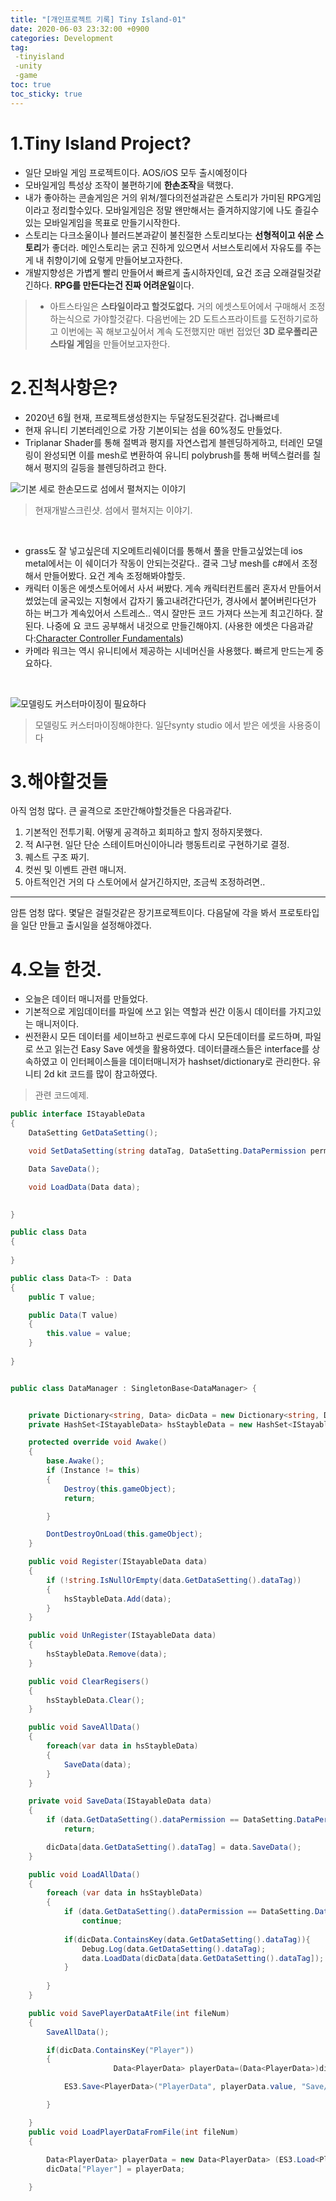 ```yaml
---
title: "[개인프로젝트 기록] Tiny Island-01"
date: 2020-06-03 23:32:00 +0900
categories: Development
tag: 
 -tinyisland
 -unity
 -game
toc: true
toc_sticky: true
---
```



# 1.Tiny Island Project?
- 일단 모바일 게임 프로젝트이다. AOS/iOS 모두 출시예정이다
-  모바일게임 특성상 조작이 불편하기에 **한손조작**을 택했다.
-  내가 좋아하는 콘솔게임은 거의 위쳐/젤다의전설과같은 스토리가 가미된 RPG게임이라고 정리할수있다. 모바일게임은 정말 왠만해서는 즐겨하지않기에 나도 즐길수있는 모바일게임을 목표로 만들기시작한다. 
-  스토리는 다크소울이나 블러드본과같이 불친절한 스토리보다는 **선형적이고 쉬운 스토리**가 좋더라. 메인스토리는 굵고 진하게 있으면서 서브스토리에서 자유도를 주는게 내 취향이기에 요렇게 만들어보고자한다. 
-  개발지향성은 가볍게 빨리 만들어서 빠르게 출시하자인데, 요건 조금 오래걸릴것같긴하다. **RPG를 만든다는건 진짜 어려운일**이다. 
> -  아트스타일은 **스타일이라고 할것도없다.** 거의 에셋스토어에서 구매해서 조정하는식으로 가야할것같다. 다음번에는 2D 도트스프라이트를 도전하기로하고 이번에는 꼭 해보고싶어서 계속 도전했지만 매번 접었던 **3D 로우폴리곤 스타일 게임**을 만들어보고자한다. 

# 2.진척사항은?
- 2020년 6월 현재, 프로젝트생성한지는 두달정도된것같다. 겁나빠르네
- 현재 유니티 기본터레인으로 가장 기본이되는 섬을 60%정도 만들었다. 
- Triplanar Shader를 통해 절벽과 평지를 자연스럽게 블렌딩하게하고, 터레인 모델링이 완성되면 이를 mesh로 변환하여 유니티 polybrush를 통해 버텍스컬러를 칠해서 평지의 길등을 블렌딩하려고 한다.


![기본 세로 한손모드로 섬에서 펼쳐지는 이야기](/assets/images/tiny01.png)

> 현재개발스크린샷. 섬에서 펼쳐지는 이야기. 

<br>

- grass도 잘 넣고싶은데 지오메트리쉐이더를 통해서 풀을 만들고싶었는데 ios metal에서는 이 쉐이더가 작동이 안되는것같다.. 결국 그냥 mesh를 c#에서 조정해서 만들어봤다. 요건 계속 조정해봐야할듯. 
-  캐릭터 이동은 에셋스토어에서 사서 써봤다. 게속 캐릭터컨트롤러 혼자서 만들어서 썼었는데 굴곡있는 지형에서 갑자기 뚫고내려간다던가, 경사에서 붙어버린다던가 하는 버그가 계속있어서 스트레스.. 역시 잘만든 코드 가져다 쓰는게 최고긴하다. 잘된다. 나중에 요 코드 공부해서 내것으로 만들긴해야지. (사용한 에셋은 다음과같다:[Character Controller Fundamentals](https://assetstore.unity.com/packages/tools/physics/character-movement-fundamentals-144966))
-  카메라 워크는 역시 유니티에서 제공하는 시네머신을 사용했다. 빠르게 만드는게 중요하다.
<br>

![모델링도 커스터마이징이 필요하다](/assets/images/tiny02.png)

>모델링도 커스터마이징해야한다. 일단synty studio 에서 받은 에셋을 사용중이다


# 3.해야할것들
아직 엄청 많다. 큰 골격으로 조만간해야할것들은 다음과같다. 


1.  기본적인 전투기획. 어떻게 공격하고 회피하고 할지 정하지못했다.
2. 적 AI구현. 일단 단순 스테이트머신이아니라 행동트리로 구현하기로 결정.
3. 퀘스트 구조 짜기.
4. 컷씬 및 이벤트 관련 매니저.
5. 아트적인건 거의 다 스토어에서 살거긴하지만, 조금씩 조정하려면..

---
암튼 엄청 많다. 몇달은 걸릴것같은 장기프로젝트이다.
다음달에 각을 봐서 프로토타입을 일단 만들고 출시일을 설정해야겠다.

# 4.오늘 한것.
- 오늘은 데이터 매니저를 만들었다. 
- 기본적으로 게임데이터를 파일에 쓰고 읽는 역할과 씬간 이동시 데이터를 가지고있는 매니저이다. 
- 씬전환시 모든 데이터를 세이브하고 씬로드후에 다시 모든데이터를 로드하며, 파일로 쓰고 읽는건 Easy Save 에셋을 활용하였다. 데이터클래스들은 interface를 상속하였고 이 인터페이스들을  데이터매니저가 hashset/dictionary로 관리한다. 유니티 2d kit 코드를 많이 참고하였다. 

>관련 코드예제.

```c#
public interface IStayableData
{
    DataSetting GetDataSetting();

    void SetDataSetting(string dataTag, DataSetting.DataPermission permissionType);

    Data SaveData();

    void LoadData(Data data);

  
}

public class Data 
{
    
}

public class Data<T> : Data
{
    public T value;

    public Data(T value)
    {
        this.value = value;
    }
        
}


public class DataManager : SingletonBase<DataManager> {


    private Dictionary<string, Data> dicData = new Dictionary<string, Data>();
    private HashSet<IStayableData> hsStaybleData = new HashSet<IStayableData>();

    protected override void Awake()
    {
        base.Awake();
        if (Instance != this)
        {
            Destroy(this.gameObject);
            return;

        }

        DontDestroyOnLoad(this.gameObject);
    }

    public void Register(IStayableData data)
    {
        if (!string.IsNullOrEmpty(data.GetDataSetting().dataTag))
        {
            hsStaybleData.Add(data);
        }
    }

    public void UnRegister(IStayableData data)
    {
        hsStaybleData.Remove(data);
    }

    public void ClearRegisers()
    {
        hsStaybleData.Clear();
    }

    public void SaveAllData()
    {
        foreach(var data in hsStaybleData)
        {
            SaveData(data);
        }
    }

    private void SaveData(IStayableData data)
    {
        if (data.GetDataSetting().dataPermission == DataSetting.DataPermission.ReadOnly)
            return;

        dicData[data.GetDataSetting().dataTag] = data.SaveData();
    }

    public void LoadAllData()
    {
        foreach (var data in hsStaybleData)
        {
            if (data.GetDataSetting().dataPermission == DataSetting.DataPermission.WriteOnly)
                continue;
            
            if(dicData.ContainsKey(data.GetDataSetting().dataTag)){
                Debug.Log(data.GetDataSetting().dataTag);
                data.LoadData(dicData[data.GetDataSetting().dataTag]);
            }
           
        }
    }

    public void SavePlayerDataAtFile(int fileNum)
    {
        SaveAllData();

        if(dicData.ContainsKey("Player"))
        {
                       Data<PlayerData> playerData=(Data<PlayerData>)dicData["Player"];

            ES3.Save<PlayerData>("PlayerData", playerData.value, "Save/testPlayer.txt");

        }

    }
    public void LoadPlayerDataFromFile(int fileNum)
    {
        
        Data<PlayerData> playerData = new Data<PlayerData> (ES3.Load<PlayerData>("PlayerData", "Save/testPlayer.txt"));
        dicData["Player"] = playerData;

    }

```



 